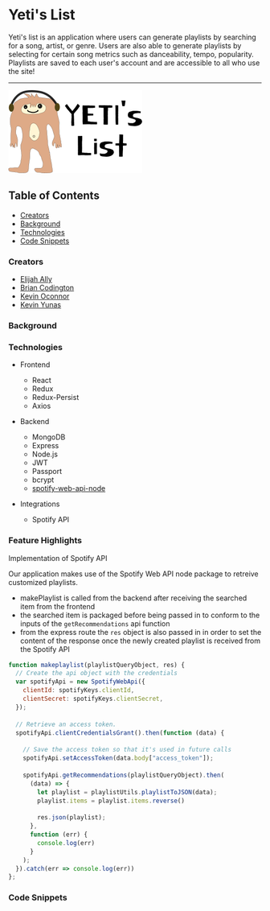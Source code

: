 # Yeti's List
Yeti's list is an application where users can generate playlists by searching for a song, artist, or genre. Users are also able to generate playlists by selecting for certain song metrics such as danceability, tempo, popularity. Playlists are saved to each user's account and are accessible to all who use the site!
***

![Screenshot](./images/YetiLogo.png)

## Table of Contents

* [Creators](#creators)
* [Background](#background)
* [Technologies](#technologies)
* [Code Snippets](#code-snippets)

### Creators

* [Elijah Ally](https://www.linkedin.com/in/elijah-ally-123ea/)
* [Brian Codington](https://www.linkedin.com/in/brian-codington-8322a8216/)
* [Kevin Oconnor](https://yetis-list.herokuapp.com/placeholder)
* [Kevin Yunas](https://www.linkedin.com/in/kevin-yunas-987325183/)

### Background

### Technologies

* Frontend
  * React
  * Redux
  * Redux-Persist
  * Axios

* Backend
  * MongoDB
  * Express
  * Node.js
  * JWT
  * Passport
  * bcrypt
  * [spotify-web-api-node](https://github.com/thelinmichael/spotify-web-api-node)

* Integrations
  * Spotify API

### Feature Highlights

Implementation of Spotify API 

Our application makes use of the Spotify Web API node package to retreive customized playlists.

* makePlaylist is called from the backend after receiving the searched item from the frontend
* the searched item is packaged before being passed in to conform to the inputs of the `getRecommendations` api function
* from the express route the `res` object is also passed in in order to set the content of the response once the newly created playlist is received from the Spotify API

```js
function makeplaylist(playlistQueryObject, res) {
  // Create the api object with the credentials
  var spotifyApi = new SpotifyWebApi({
    clientId: spotifyKeys.clientId,
    clientSecret: spotifyKeys.clientSecret,
  });

  // Retrieve an access token.
  spotifyApi.clientCredentialsGrant().then(function (data) {

    // Save the access token so that it's used in future calls
    spotifyApi.setAccessToken(data.body["access_token"]);

    spotifyApi.getRecommendations(playlistQueryObject).then(
      (data) => {
        let playlist = playlistUtils.playlistToJSON(data);
        playlist.items = playlist.items.reverse()

        res.json(playlist);
      },
      function (err) {
        console.log(err)
      }
    );
  }).catch(err => console.log(err))
};

```

### Code Snippets

